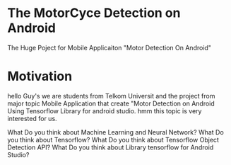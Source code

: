 # The MotorCyce Detection on Android
The Huge Poject for Mobile Applicaiton "Motor Detection On Android"

# Motivation
hello Guy's we are students from Telkom Universit and the project from major topic Mobile Application that create "Motor Detection on Android Using Tensorflow Library for android studio. hmm this topic is very interested for us.

What Do you think about Machine Learning and Neural Network?
What Do you think about Tensorflow?
What Do you think about Tensorflow Object Detection API?
What Do you think about Library tensorflow for Android Studio?
